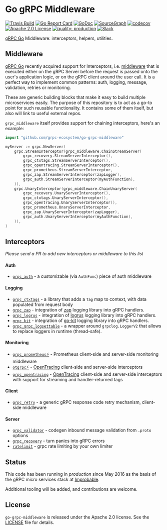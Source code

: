# Go gRPC Middleware

[![Travis Build](https://travis-ci.org/grpc-ecosystem/go-grpc-middleware.svg?branch=master)](https://travis-ci.org/grpc-ecosystem/go-grpc-middleware)
[![Go Report Card](https://goreportcard.com/badge/github.com/grpc-ecosystem/go-grpc-middleware)](https://goreportcard.com/report/github.com/grpc-ecosystem/go-grpc-middleware)
[![GoDoc](http://img.shields.io/badge/GoDoc-Reference-blue.svg)](https://godoc.org/github.com/grpc-ecosystem/go-grpc-middleware)
[![SourceGraph](https://sourcegraph.com/github.com/grpc-ecosystem/go-grpc-middleware/-/badge.svg)](https://sourcegraph.com/github.com/grpc-ecosystem/go-grpc-middleware/?badge)
[![codecov](https://codecov.io/gh/grpc-ecosystem/go-grpc-middleware/branch/master/graph/badge.svg)](https://codecov.io/gh/grpc-ecosystem/go-grpc-middleware)
[![Apache 2.0 License](https://img.shields.io/badge/License-Apache%202.0-blue.svg)](LICENSE)
[![quality: production](https://img.shields.io/badge/quality-production-orange.svg)](#status)
[![Slack](https://img.shields.io/badge/slack-%23grpc--middleware-brightgreen)](https://slack.com/share/IRUQCFC23/9Tm7hxRFVKKNoajQfMOcUiIk/enQtODc4ODI4NTIyMDcxLWM5NDA0ZTE4Njg5YjRjYWZkMTI5MzQwNDY3YzBjMzE1YzdjOGM5ZjI1NDNiM2JmNzI2YjM5ODE5OTRiNTEyOWE)

[gRPC Go](https://github.com/grpc/grpc-go) Middleware: interceptors, helpers,
utilities.

## Middleware

[gRPC Go](https://github.com/grpc/grpc-go) recently acquired support for
Interceptors, i.e.
[middleware](https://medium.com/@matryer/writing-middleware-in-golang-and-how-go-makes-it-so-much-fun-4375c1246e81#.gv7tdlghs)
that is executed either on the gRPC Server before the request is passed onto the
user's application logic, or on the gRPC client around the user call. It is a
perfect way to implement common patterns: auth, logging, message, validation,
retries or monitoring.

These are generic building blocks that make it easy to build multiple
microservices easily. The purpose of this repository is to act as a go-to point
for such reusable functionality. It contains some of them itself, but also will
link to useful external repos.

`grpc_middleware` itself provides support for chaining interceptors, here's an
example:

```go
import "github.com/grpc-ecosystem/go-grpc-middleware"

myServer := grpc.NewServer(
    grpc.StreamInterceptor(grpc_middleware.ChainStreamServer(
        grpc_recovery.StreamServerInterceptor(),
        grpc_ctxtags.StreamServerInterceptor(),
        grpc_opentracing.StreamServerInterceptor(),
        grpc_prometheus.StreamServerInterceptor,
        grpc_zap.StreamServerInterceptor(zapLogger),
        grpc_auth.StreamServerInterceptor(myAuthFunction),
    )),
    grpc.UnaryInterceptor(grpc_middleware.ChainUnaryServer(
        grpc_recovery.UnaryServerInterceptor(),
        grpc_ctxtags.UnaryServerInterceptor(),
        grpc_opentracing.UnaryServerInterceptor(),
        grpc_prometheus.UnaryServerInterceptor,
        grpc_zap.UnaryServerInterceptor(zapLogger),
        grpc_auth.UnaryServerInterceptor(myAuthFunction),
    )),
)
```

## Interceptors

*Please send a PR to add new interceptors or middleware to this list*

#### Auth

*   [`grpc_auth`](auth) - a customizable (via `AuthFunc`) piece of auth middleware

#### Logging

*   [`grpc_ctxtags`](tags/) - a library that adds a `Tag` map to context, with
    data populated from request body
*   [`grpc_zap`](logging/zap/) - integration of
    [zap](https://github.com/uber-go/zap) logging library into gRPC handlers.
*   [`grpc_logrus`](logging/logrus/) - integration of
    [logrus](https://github.com/sirupsen/logrus) logging library into gRPC
    handlers.
*   [`grpc_kit`](logging/kit/) - integration of
    [go-kit](https://github.com/go-kit/kit/tree/master/log) logging library into
    gRPC handlers.
*   [`grpc_grpc_logsettable`](logging/settable/) - a wrapper around
    `grpclog.LoggerV2` that allows to replace loggers in runtime (thread-safe).

#### Monitoring

*   [`grpc_prometheus`⚡](https://github.com/grpc-ecosystem/go-grpc-prometheus) -
    Prometheus client-side and server-side monitoring middleware
*   [`otgrpc`⚡](https://github.com/grpc-ecosystem/grpc-opentracing/tree/master/go/otgrpc) -
    [OpenTracing](http://opentracing.io/) client-side and server-side interceptors
*   [`grpc_opentracing`](tracing/opentracing) -
    [OpenTracing](http://opentracing.io/) client-side and server-side interceptors
    with support for streaming and handler-returned tags

#### Client

*   [`grpc_retry`](retry/) - a generic gRPC response code retry mechanism,
    client-side middleware

#### Server

*   [`grpc_validator`](validator/) - codegen inbound message validation from
    `.proto` options
*   [`grpc_recovery`](recovery/) - turn panics into gRPC errors
*   [`ratelimit`](ratelimit/) - grpc rate limiting by your own limiter

## Status

This code has been running in *production* since May 2016 as the basis of the
gRPC micro services stack at [Improbable](https://improbable.io).

Additional tooling will be added, and contributions are welcome.

## License

`go-grpc-middleware` is released under the Apache 2.0 license. See the
[LICENSE](LICENSE) file for details.
